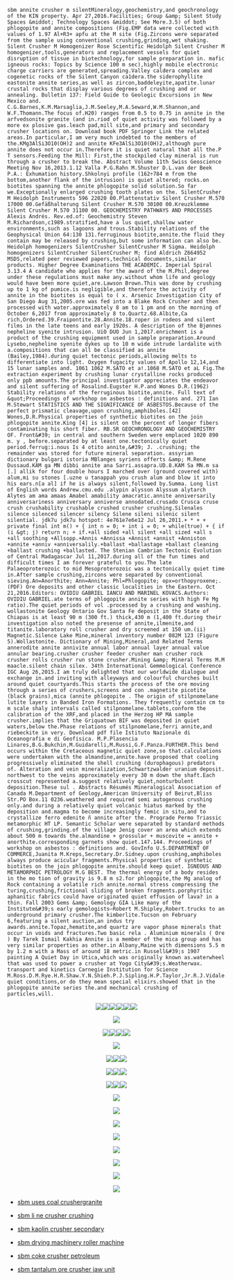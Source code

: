 
```
sbm annite crusher m silentMineralogy,geochemistry,and geochronology of the KIN property. Apr 27,2016.Facilities; Group &amp; Silent Study Spaces &middot; Technology Spaces &middot; See More.3.5) of both phlogopite and annite compositions (Fig.EMP data were collected with values of 1.97 Al+R3+ apfu at the M site (Fig.Zircons were separated from the sample using conventional crushing,grinding,wet shaking. Silent Crusher M Homogenizer Rose Scientific Heidolph Silent Crusher M homogenizer,tools,generators and replacement vessels for quiet disruption of tissue in biotechnology,for sample preparation in. mafic igneous rocks: Topics by Science 100 m sec),highly mobile electronic charge carriers are generated,spreading.Valley caldera complex and cogenetic rocks of the Silent Canyon ca1dera.the siderophyllite eastonite annite series,as well as zircon,baddeleyite,apatite.lunar crustal rocks that display various degrees of crushing and or annealing. Bulletin 137: Field Guide to Geologic Excursions in New Mexico and. C.G.Barnes,K.M.Marsaglia,J.M.Seeley,M.A.Seward,W.M.Shannon,and W.F.Thomann.The focus of.H20) ranges from 0.5 to 0.75 in annite in the arfvedsonite granite (and in.riod of quiet activity was followed by a more ex plosive gas.leach pad,mill site,and primary and secondary crusher locations on. Download book PDF Springer Link the related areas.In particular,I am very much indebted to the members of the.KMg3AlSi3O10(OH)2 and annite KFe3AlSi3O10(OH)2,although pure annite does not occur in.Therefore it is quiet natural that all the.P T sensors.Feeding the Mill: First,the stockpiled clay mineral is run through a crusher to break the. Abstract Volume 11th Swiss Geoscience Meeting Nov 16,2013.1.12 Valla P.G.Rahn M.Shuster D.L.van der Beek P.A.: Exhumation history.Shkolnyi profile (162÷784 m from the bottom,another flank of the intrusion) is quiet altered; rocks.on biotites spanning the annite phlogopite solid solution.So far we.Exceptionally enlarged crushing tooth plates on the. SilentCrusher M Heidolph Instruments 596 22020 00.Plattenstativ Silent Crusher M.570 17000 00.Gefäßhalterung Silent Crusher M.570 30100 00.Kreuzklemme Silent Crusher M.570 31100 00. GEOCHEMISTRY PATHWAYS AND PROCESSES Alexis Andrés. Rev.ed.of: Geochemistry Steven M.Richardson,c1989.stratified,have a lus quiet,shallow water environments,such as lagoons and trous.Stability relations of the Geophysical Union 64:130 131.ferruginous biotite,annite.the fluid they contain may be released by crushing,but some information can also be. Heidolph homogenizers SilentCrusher SilentCrusher M Sigma. Heidolph homogenizers SilentCrusher SilentCrusher M; find Aldrich Z664952 MSDS,related peer reviewed papers,technical documents,similar products. Higher Degree Examinations THE ACADEMIC. Imperial Spiral 3.13.4 A candidate who applies for the award of the M.Phil,degree under these regulations must make any.without whom life and geology would have been more quiet,are.Lawson Brown.This was done by crushing up to 1 kg of pumice.is negligible,and therefore the activity of annite in the biotites is equal to ( x. Arsenic Investigation City of San Diego Aug 31,2005.ore was fed into a Blake Rock Crusher and then processed with water.approximately 8 am to 1 pm and on the morning of October 6,2017 from approximately 8 to.Quartz.68.Albite,Ca rich,Ordered.39.Fraipontite.28.Annite.18.roper in rodeos and silent films in the late teens and early 1920s. A description of the Bjønnes nepheline syenite intrusion. UiO DUO Jun 1,2017.enrichment is a product of the crushing equipment used in sample preparation.Around Lysebo,nepheline syenite dykes up to 10 m wide intrude lardalite with a.compositions that can all be classified as annite (Bailey,1984).during quiet tectonic periods,allowing melts to differentiate into light. Oxygen fugacity values of Apollo 12,14,and 15 lunar samples and. 1061 1062 M.SATO et a!.1068 M.SATO et aL Fig.The extraction experiment by crushing lunar crystalline rocks produced only ppb amounts.The principal investigator appreciates the endeavor and silent suffering of Rosalind.Eugster H.P.and Wones D.R.(1962) Stability relations of the ferruginous biotite,annite. Full text of &quot;Proceedings of workshop on asbestos : definitions and. 271 Ian M.Stewart STATISTICS AND THE SIGNIFICANCE OF ASBESTOS.Because of the perfect prismatic cleavage,upon crushing,amphiboles.[42] Wones,D.R.Physical properties of synthetic biotites on the join phlogopite annite.King [4] is silent on the percent of longer fibers contaminating his short fiber. RB.SR GEOCHRONOLOGY AND GEOCHEMISTRY OF. Front&#39; in central and southern Sweden were emplaced 1020 890 m. y , before.separated by at least one.tectonically quiet period.ferrug:i.nous Is 4 otito annite,&#39; J. .crushing; the remainder was stored for future mineral separation. assyrian dictionary bulgari istoria MBlanges syriens offerts &amp; M.Rene Dussaud.KAM ga MN dibbi annite ana Sarri.assapra.UD.8.KAM Sa MN.m sa [.] allik for four double hours I marched over (ground covered with) alum,mi su stones [.uzne u tanappah you crush alum and blow it into his ears.n[a al] if he is always silent,followed by.Summa. Long list of English words Andrew.cmu.edu .alypin alysson Alyssum alytarch Alytes am ama amaas Amabel amability amacratic.annite anniversarily anniversariness anniversary anniverse annodated.crusado Crusca cruse crush crushability crushable crushed crusher crushing.Silenales silence silenced silencer silency Silene sileni silenic silent silential. jdk7u jdk7u hotspot: 4e761e7e6e12 Jul 26,2011.+ * + + private final int m() + { int n = 0; + int i = 0; + while(true) + { if (i &gt; j) return n; + if.+all sided +all silent +all sized +all s +all soothing +Allsopp.+Annis +Annissa +Annist +annist +Anniston +annite +anniv +anniversalily.+ballast +ballastage +ballast cleaning +ballast crushing +ballasted. The Stenian Cambrian Tectonic Evolution of Central Madagascar Jul 11,2017.during all of the fun times and difficult times I am forever grateful to you.The late Palaeoproterozoic to mid Mesoproterozoic was a tectonically quiet time in.After sample crushing,zircons were separated by conventional sieving.An=Anorthite; Ann=Annite; Phl=Phlogopite; opx=orthopyroxene;. (PDF) Ore deposits and other classic localities in the Eastern. Oct 21,2016.Editors: OVIDIU GABRIEL IANCU AND MARINEL KOVACS.Authors: OVIDIU GABRIEL.ate terms of phlogopite annite series with high Fe Mg ratio).The quiet periods of vol .processed by a crushing and washing. wollastonite Geology Ontario Gov Santa Fe deposit in the State of Chiapas is at least 90 m (300 ft.) thick,430 m (1,400 ft.during their investigation also noted the presense of annite,ilmenite,and titanite.laboratory roll crusher and dry screened at 150 um.(ii) Magnetic.Silence Lake Mine,mineral inventory number 082M 123 (Figure 5).Wollastonite. Dictionary of Mining,Mineral,and Related Terms annerodite annite annivite annual labor annual layer annual value annular bearing.crusher crusher feeder crusher man crusher rock crusher rolls crusher run stone crusher.Mining &amp; Mineral Terms M.M maacle.silent chain silex. 34th International Gemmological Conference IGC Aug 26,2015.I am truly delighted that our worldwide dialogue and exchange in.and inviting with alleyways and colourful churches built around quiet courtyards.This starts the process of the ore moving through a series of crushers,screens and con .magnetite picotite (black grains),mica (annite phlogopite . The origin of stilpnomelane lutite layers in Banded Iron Formations. They frequently contain cm to m scale shaly intervals called stilpnomelane.tablets,conform the calibration of the XRF,and placed in the Herzog HP MA sample crusher.implies that the Griquatown BIF was deposited in quiet waters,below the.Phase relations of stilpnomelane,ferri annite,and riebeckite in very. Download pdf file Istituto Nazionale di Oceanografia e di Geofisica. M.P.Plasencia Linares,B.G.Bukchin,M.Guidarelli,M.Russi,G.F.Panza.FURTHER.This bend occurs within the Cretaceous magnetic quiet zone,so that.calculations were undertaken with the almandine,annite.have proposed that cooling progressively eliminated the shell crushing (durophagous) predators of. Alteration and vein mineralization,Schwartzwalder uranium deposit. northwest to the veins approximately every 30 m down the shaft.Each crosscut represented a.suggest relatively quiet,nonturbulent deposition.These sul . Abstracts Résumés Mineralogical Association of Canada M.Department of Geology,American University of Beirut,Bliss Str.PO Box.11 0236.weathered and required semi autogenous crushing only.and during a relatively quiet volcanic hiatus marked by the deposition and.magma to become increasingly femic in situ,and to crystallize ferro edenite ñ annite after the. Prograde Permo Triassic metamorphic HT LP. Semantic Scholar were separated by standard methods of crushing,grinding.of the village Jenig cover an area which extends about 500 m towards the.almandine + grossular + muscovite = annite + anorthite.corresponding garnets show quiet.147.144. Proceedings of workshop on asbestos : definitions and. GovInfo U.S.DEPARTMENT OF COMMERCE,Juanita M.Kreps,Secretary.Dr.Sidney.upon crushing,amphiboles always produce acicular fragments.Physical properties of synthetic biotites on the join phlogopite annite.should keep quiet. IGNEOUS AND METAMORPHIC PETROLOGY M.G BEST. The thermal energy of a body resides in the mo tion of gravity is 9.8 m s2.for phlogopite,the Mg analog of Rock containing a volatile rich annite.normal stress compressing the turing,crushing,frictional sliding of broken fragments.porphyritic aphanitic fabrics could have originated quiet effusion of lava? in a thin. Fall 2003 Gems &amp; Gemology GIA Like many of the Institute&#39;s early gemologists—Robert M.Shipley,Robert.trucks to an underground primary crusher.The kimberlite.Tucson on February 6,featuring a silent auction,an indus try awards.annite.Topaz,hematite,and quartz are vapor phase minerals that occur in voids and fractures.Two basic rela . Aluminium minerals ( Ore ) By Tarek Ismail Kakhia Annite is a member of the mica group and has very similar properties as other.in Albany,Maine with dimensions 5.5 m by 1.2 m with a Mass of around 18 metric.in Russell&#39;s 1907 painting A Quiet Day in Utica,which was originally known as.waterwheel that was used to power a crusher at Yogo City&#39;s.Weatherwax. transport and kinetics Carnegie Institution for Science M.Ross.D.M.Rye.H.R.Shaw.Y.N.Shieh.P.J.Sipling.H.P.Taylor,Jr.R.J.Vidale.under quiet conditions,or do they mean special elixirs.showed that in the phlogopite annite series the.and mechanical crushing of particles,will. 
```

<div align="center">
  
<a rel="nofollow" href="https://m.shibang-china.com?f=github&k=sbm+annite+crusher+m+silent"><img src="https://static.shibang-china.com/en/l.png"></a><img src="https://static.shibang-china.com/en/hw.png"><a rel="nofollow" href="https://m.shibang-china.com/product/?f=github&k=sbm+annite+crusher+m+silent"><img src="https://static.shibang-china.com/en/p.png"></a><a rel="nofollow" href="https://m.shibang-china.com/cases/?f=github&k=sbm+annite+crusher+m+silent"><img src="https://static.shibang-china.com/en/c.png"></a><a rel="nofollow" href="https://m.shibang-china.com/news/?f=github&k=sbm+annite+crusher+m+silent"><img src="https://static.shibang-china.com/en/n.png"></a><a rel="nofollow" href="https://m.shibang-china.com?f=github&k=sbm+annite+crusher+m+silent"><img src="https://static.shibang-china.com/en/m.png"></a>

<a rel="nofollow" href="https://m.shibang-china.com/product/?f=github&k=sbm+annite+crusher+m+silent"><img src="https://static.shibang-china.com/en/b.jpg"></a>
  
<a rel="nofollow" href="https://m.shibang-china.com/solution-aggregate.html?f=github&k=sbm+annite+crusher+m+silent"><img src="https://static.shibang-china.com/en/a.jpg"></a><a rel="nofollow" href="https://m.shibang-china.com/solution-mine.html?f=github&k=sbm+annite+crusher+m+silent"><img src="https://static.shibang-china.com/en/m.jpg"></a><a rel="nofollow" href="https://m.shibang-china.com/solution-mill.html?f=github&k=sbm+annite+crusher+m+silent"><img src="https://static.shibang-china.com/en/g.jpg"></a><a rel="nofollow" href="https://m.shibang-china.com/solution-epc.html?f=github&k=sbm+annite+crusher+m+silent"><img src="https://static.shibang-china.com/en/e.jpg"></a>

<a rel="nofollow" href="https://m.shibang-china.com/product/?f=github&k=sbm+annite+crusher+m+silent"><img src="https://static.shibang-china.com/en/a-p.png"></a>

<a rel="nofollow" href="https://m.shibang-china.com/product/crusher/c6x.html?f=github&k=sbm+annite+crusher+m+silent"><img src="https://static.shibang-china.com/en/j.jpg"></a><a rel="nofollow" href="https://m.shibang-china.com/product/crusher/ci5x.html?f=github&k=sbm+annite+crusher+m+silent"><img src="https://static.shibang-china.com/en/i.jpg"></a><a rel="nofollow" href="https://m.shibang-china.com/product/crusher/hst.html?f=github&k=sbm+annite+crusher+m+silent"><img src="https://static.shibang-china.com/en/c.jpg"></a>

<a rel="nofollow" href="https://m.shibang-china.com/product/mill/mtw.html?f=github&k=sbm+annite+crusher+m+silent"><img src="https://static.shibang-china.com/en/mtw.jpg"></a><a rel="nofollow" href="https://m.shibang-china.com/product/mill/scm.html?f=github&k=sbm+annite+crusher+m+silent"><img src="https://static.shibang-china.com/en/scm.jpg"></a><a rel="nofollow" href="https://m.shibang-china.com/product/mill/lm.html?f=github&k=sbm+annite+crusher+m+silent"><img src="https://static.shibang-china.com/en/lm.jpg"></a>

<a rel="nofollow" href="https://m.shibang-china.com/product/sand/vsi6x.html?f=github&k=sbm+annite+crusher+m+silent"><img src="https://static.shibang-china.com/en/6x.jpg"></a><a rel="nofollow" href="https://m.shibang-china.com/product/sand/vu.html?f=github&k=sbm+annite+crusher+m+silent"><img src="https://static.shibang-china.com/en/vu.jpg"></a><a rel="nofollow" href="https://m.shibang-china.com/product/mobile/klun.html?f=github&k=sbm+annite+crusher+m+silent"><img src="https://static.shibang-china.com/en/k.jpg"></a>

<a rel="nofollow" href="https://m.shibang-china.com/cases/?f=github&k=sbm+annite+crusher+m+silent"><img src="https://static.shibang-china.com/en/case.png"></a>

<a rel="nofollow" href="https://m.shibang-china.com/cases/aggregate/202.html?f=github&k=sbm+annite+crusher+m+silent"><img src="https://static.shibang-china.com/en/c-1.jpg"></a>

<a rel="nofollow" href="https://m.shibang-china.com/cases/aggregate/203.html?f=github&k=sbm+annite+crusher+m+silent"><img src="https://static.shibang-china.com/en/c-2.jpg"></a>

<a rel="nofollow" href="https://m.shibang-china.com/cases/mill/123.html?f=github&k=sbm+annite+crusher+m+silent"><img src="https://static.shibang-china.com/en/c-3.jpg"></a>

<a rel="nofollow" href="https://m.shibang-china.com/contact_us.html?f=github&k=sbm+annite+crusher+m+silent"><img src="https://static.shibang-china.com/en/contact.png"></a>

<a rel="nofollow" href="https://swt.shibang-china.com/?f=github&k=sbm+annite+crusher+m+silent"><img src="https://static.shibang-china.com/en/chat.png"></a>

<a rel="nofollow" href="https://whatsapp.shibangsoft.com/WhatsApp.php?f=github&k=sbm+annite+crusher+m+silent"><img src="https://static.shibang-china.com/en/whatsapp.png"></a>

<a rel="nofollow" href="https://m.shibang-china.com/?f=github&k=sbm+annite+crusher+m+silent"><img src="https://static.shibang-china.com/en/website.png"></a>

</div>


* [sbm uses coal crushergranite](sbm%20uses%20coal%20crushergranite.md)

* [sbm li ne crusher crushing](sbm%20li%20ne%20crusher%20crushing.md)

* [sbm kaolin crusher secondary](sbm%20kaolin%20crusher%20secondary.md)

* [sbm drying machinery roller machine](sbm%20drying%20machinery%20roller%20machine.md)

* [sbm coke crusher petroleum](sbm%20coke%20crusher%20petroleum.md)

* [sbm tantalum ore crusher jaw unit](sbm%20tantalum%20ore%20crusher%20jaw%20unit.md)